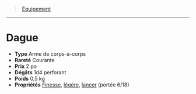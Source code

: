 ﻿> [Équipement](hd_equipment.md)

---

# Dague

- **Type** Arme de corps-à-corps
- **Rareté** Courante
- **Prix** 2 po
- **Dégâts** 1d4 perforant
- **Poids** 0,5 kg
- **Propriétés** [Finesse](hd_weapons_finesse.md), [légère](hd_weapons_legere.md), [lancer](hd_weapons_lancer.md) (portée 6/18)

